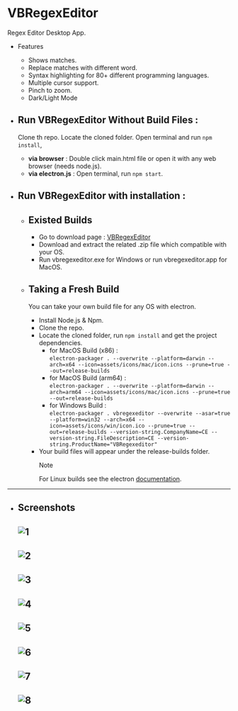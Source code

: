 # VBRegexEditor
  Regex Editor Desktop App.
- Features
    - Shows matches.
    - Replace matches with different word.
    - Syntax highlighting for 80+ different programming languages.
    - Multiple cursor support.
    - Pinch to zoom.
    - Dark/Light Mode

- Run VBRegexEditor Without Build Files :
  ---
    Clone th repo. Locate the cloned folder. Open terminal and run `npm install`,
    - **via browser** : Double click main.html file or open it with any web browser (needs node.js).
    - **via electron.js**  : Open terminal, run `npm start`.

- Run VBRegexEditor with installation :
  ---
    - Existed Builds
      ---
        - Go to download page : [VBRegexEditor](https://drive.google.com/drive/folders/1GQRRyJhnza-ETPuPAhp4Lp3HC39F6CuZ?usp=share_link)
        - Download and extract the related .zip file which compatible with your OS.
        - Run vbregexeditor.exe for Windows or run vbregexeditor.app for MacOS.
          
    - Taking a Fresh Build
      ---
        You can take your own build file for any OS with electron.
        - Install Node.js & Npm.
        - Clone the repo.
        - Locate the cloned folder, run `npm install` and get the project dependencies.
            - for MacOS Build (x86) :  
              `electron-packager . --overwrite --platform=darwin --arch=x64 --icon=assets/icons/mac/icon.icns --prune=true --out=release-builds`
            - for MacOS Build (arm64) :  
              `electron-packager . --overwrite --platform=darwin --arch=arm64 --icon=assets/icons/mac/icon.icns --prune=true --out=release-builds`
            - for Windows Build :  
              `electron-packager . vbregexeditor --overwrite --asar=true --platform=win32 --arch=x64 --icon=assets/icons/win/icon.ico --prune=true --out=release-builds --version-string.CompanyName=CE --version-string.FileDescription=CE --version-string.ProductName="VBRegexeditor"`
        - Your build files will appear under the release-builds folder.   
          > [!NOTE]
          > For Linux builds see the electron [documentation](https://www.electronjs.org/docs/latest/development/build-instructions-linux).
---
- Screenshots
  ---
  ![1](https://github.com/umutakpinar/VBRegexEditor/blob/bc507eb8e585e568a7c42e1c30c088ffa2f8f992/screenshots/screenshot_1.png)
  --
  ![2](https://github.com/umutakpinar/VBRegexEditor/blob/bc507eb8e585e568a7c42e1c30c088ffa2f8f992/screenshots/screenshot_2.png)
  --
  ![3](https://github.com/umutakpinar/VBRegexEditor/blob/bc507eb8e585e568a7c42e1c30c088ffa2f8f992/screenshots/screenshot_3.png)
  --
  ![4](https://github.com/umutakpinar/VBRegexEditor/blob/bc507eb8e585e568a7c42e1c30c088ffa2f8f992/screenshots/screenshot_4.png)
  --
  ![5](https://github.com/umutakpinar/VBRegexEditor/blob/bc507eb8e585e568a7c42e1c30c088ffa2f8f992/screenshots/screenshot_5.png)
  --
  ![6](https://github.com/umutakpinar/VBRegexEditor/blob/bc507eb8e585e568a7c42e1c30c088ffa2f8f992/screenshots/screenshot_6.png)
  --
  ![7](https://github.com/umutakpinar/VBRegexEditor/blob/bc507eb8e585e568a7c42e1c30c088ffa2f8f992/screenshots/screenshot_7.png)
  --
  ![8](https://github.com/umutakpinar/VBRegexEditor/blob/bc507eb8e585e568a7c42e1c30c088ffa2f8f992/screenshots/screenshot_8.png)
  --
